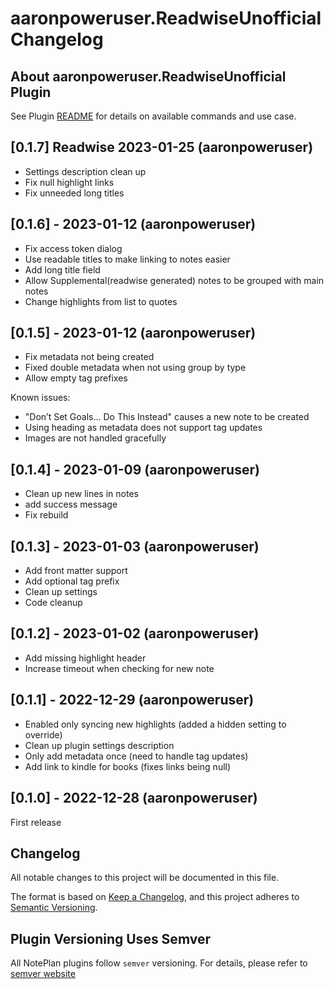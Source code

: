 # aaronpoweruser.ReadwiseUnofficial Changelog

## About aaronpoweruser.ReadwiseUnofficial Plugin

See Plugin [README](https://github.com/NotePlan/plugins/blob/main/aaronpoweruser.ReadwiseUnofficial/README.md) for details on available commands and use case.


## [0.1.7] Readwise  2023-01-25 (aaronpoweruser)
* Settings description clean up
* Fix null highlight links
* Fix unneeded long titles
## [0.1.6] - 2023-01-12 (aaronpoweruser)
- Fix access token dialog
- Use readable titles to make linking to notes easier
- Add long title field
- Allow Supplemental(readwise generated) notes to be grouped with main notes
- Change highlights from list to quotes

## [0.1.5] - 2023-01-12 (aaronpoweruser)
- Fix metadata not being created
- Fixed double metadata when not using group by type
- Allow empty tag prefixes

Known issues:
- "Don’t Set Goals… Do This Instead" causes a new note to be created
- Using heading as metadata does not support tag updates
- Images are not handled gracefully

## [0.1.4] - 2023-01-09 (aaronpoweruser)
- Clean up new lines in notes
- add success message
- Fix rebuild

## [0.1.3] - 2023-01-03 (aaronpoweruser)
- Add front matter support
- Add optional tag prefix
- Clean up settings
- Code cleanup

## [0.1.2] - 2023-01-02 (aaronpoweruser)
- Add missing highlight header
- Increase timeout when checking for new note

## [0.1.1] - 2022-12-29 (aaronpoweruser)

- Enabled only syncing new highlights (added a hidden setting to override)
- Clean up plugin settings description
- Only add metadata once (need to handle tag updates)
- Add link to kindle for books (fixes links being null)

## [0.1.0] - 2022-12-28 (aaronpoweruser)
First release

## Changelog

All notable changes to this project will be documented in this file.

The format is based on [Keep a Changelog](https://keepachangelog.com/en/1.0.0/),
and this project adheres to [Semantic Versioning](https://semver.org/spec/v2.0.0.html).

## Plugin Versioning Uses Semver

All NotePlan plugins follow `semver` versioning. For details, please refer to [semver website](https://semver.org/)
